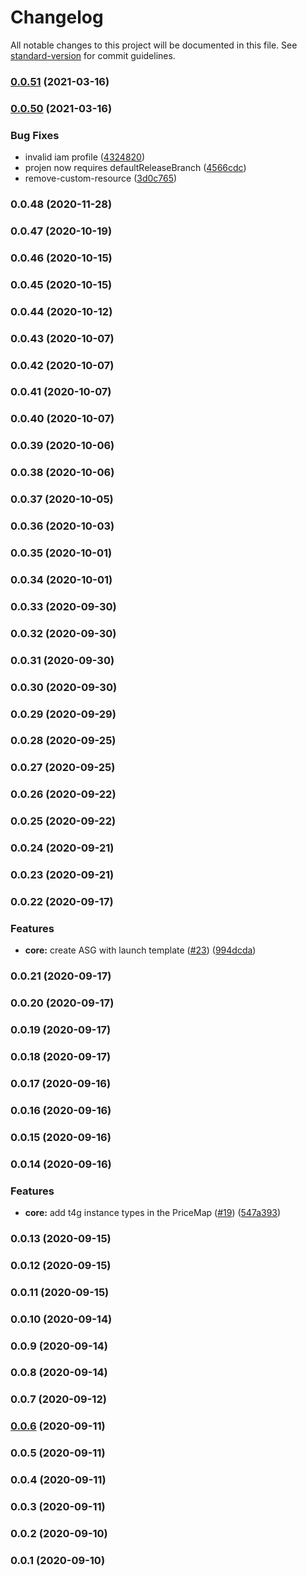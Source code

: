 # Changelog

All notable changes to this project will be documented in this file. See [standard-version](https://github.com/conventional-changelog/standard-version) for commit guidelines.

### [0.0.51](https://github.com/aws-samples/aws-cdk-for-k3scluster/compare/v0.0.50...v0.0.51) (2021-03-16)

### [0.0.50](https://github.com/aws-samples/aws-cdk-for-k3scluster/compare/v0.0.47...v0.0.50) (2021-03-16)


### Bug Fixes

* invalid iam profile ([4324820](https://github.com/aws-samples/aws-cdk-for-k3scluster/commit/43248202fdd81b45d1263ec72e2e8907e738601b))
* projen now requires defaultReleaseBranch ([4566cdc](https://github.com/aws-samples/aws-cdk-for-k3scluster/commit/4566cdcd92dfb5ffd61f171880f65004357e00d1))
* remove-custom-resource ([3d0c765](https://github.com/aws-samples/aws-cdk-for-k3scluster/commit/3d0c76595287e85e9cfca66084af3b08daddb3be))

### 0.0.48 (2020-11-28)

### 0.0.47 (2020-10-19)

### 0.0.46 (2020-10-15)

### 0.0.45 (2020-10-15)

### 0.0.44 (2020-10-12)

### 0.0.43 (2020-10-07)

### 0.0.42 (2020-10-07)

### 0.0.41 (2020-10-07)

### 0.0.40 (2020-10-07)

### 0.0.39 (2020-10-06)

### 0.0.38 (2020-10-06)

### 0.0.37 (2020-10-05)

### 0.0.36 (2020-10-03)

### 0.0.35 (2020-10-01)

### 0.0.34 (2020-10-01)

### 0.0.33 (2020-09-30)

### 0.0.32 (2020-09-30)

### 0.0.31 (2020-09-30)

### 0.0.30 (2020-09-30)

### 0.0.29 (2020-09-29)

### 0.0.28 (2020-09-25)

### 0.0.27 (2020-09-25)

### 0.0.26 (2020-09-22)

### 0.0.25 (2020-09-22)

### 0.0.24 (2020-09-21)

### 0.0.23 (2020-09-21)

### 0.0.22 (2020-09-17)


### Features

* **core:** create ASG with launch template ([#23](https://github.com/aws-samples/aws-cdk-for-k3scluster/issues/23)) ([994dcda](https://github.com/aws-samples/aws-cdk-for-k3scluster/commit/994dcda5d8f9ea98fc6bffc14f0162eb0b582b83))

### 0.0.21 (2020-09-17)

### 0.0.20 (2020-09-17)

### 0.0.19 (2020-09-17)

### 0.0.18 (2020-09-17)

### 0.0.17 (2020-09-16)

### 0.0.16 (2020-09-16)

### 0.0.15 (2020-09-16)

### 0.0.14 (2020-09-16)


### Features

* **core:** add t4g instance types in the PriceMap ([#19](https://github.com/aws-samples/aws-cdk-for-k3scluster/issues/19)) ([547a393](https://github.com/aws-samples/aws-cdk-for-k3scluster/commit/547a3935e53aeb73a7820e371d84f39b02063e39))

### 0.0.13 (2020-09-15)

### 0.0.12 (2020-09-15)

### 0.0.11 (2020-09-15)

### 0.0.10 (2020-09-14)

### 0.0.9 (2020-09-14)

### 0.0.8 (2020-09-14)

### 0.0.7 (2020-09-12)

### [0.0.6](https://github.com/aws-samples/aws-cdk-for-k3scluster/compare/v0.0.5...v0.0.6) (2020-09-11)

### 0.0.5 (2020-09-11)

### 0.0.4 (2020-09-11)

### 0.0.3 (2020-09-11)

### 0.0.2 (2020-09-10)

### 0.0.1 (2020-09-10)
